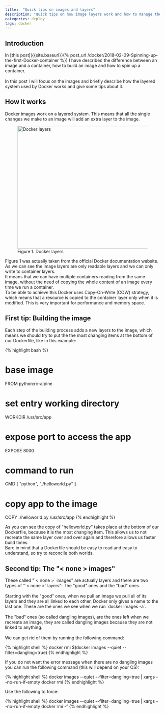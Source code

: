 ```yaml
---
title:  "Quick tips on images and layers"
description: "Quick tips on how image layers work and how to manage them"
categories: deploy
tags: docker
---
```

<h2>Introduction</h2>
In [this post]({{site.baseurl}}{% post_url /docker/2018-02-09-Spinning-up-the-first-Docker-container %})
I have described the difference between an image and a container, how to build
an image and how to spin up a container.
<br/>
<br/>
In this post I will focus on the images and briefly describe how the layered
system used by Docker works and give some tips about it.
<br/>
<h2>How it works</h2>
Docker images work on a layered system. This means that all the single changes
we make to an image will add an extra layer to the image.
<figure>
    <img src="{{ site.baseurl }}/assets/docker/img/docker-layers.png" alt="Docker layers" width="600" height="400"/>
    <figcaption>Figure 1. Docker layers</figcaption>
</figure>
Figure 1 was actually taken from the official Docker documentation website.
<br/>
As we can see the image layers are only readable layers and we can only write
to container layers.
<br/>
It means that we can have multiple containers reading from the same image,
without the need of copying the whole content of an image every time we run a
container.
<br/>
To be able to achieve this Docker uses Copy-On-Write (COW) strategy, which means
that a resource is copied to the container layer only when it is modified. This
is very important for performance and memory space.
<br/>
<h2>First tip: Building the image</h2>
Each step of the building process adds a new layers to the image, which means
we should try to put the the most changing items at the bottom of our
Dockerfile, like in this example:

{% highlight bash %}
# base image
FROM python:rc-alpine

# set entry working directory
WORKDIR /usr/src/app

# expose port to access the app
EXPOSE 8000

# command to run
CMD [ "python", "./helloworld.py" ]

# copy app to the image
COPY ./helloworld.py /usr/src/app
{% endhighlight %}

As you can see the copy of "helloworld.py" takes place at the bottom of our
Dockerfile, because it is the most changing item. This allows us to not recreate
the same layer over and over again and therefore allows us faster build times.
<br/>
Bare in mind that a Dockerfile should be easy to read and easy to understand, so
try to reconcile both worlds.
<br/>
<h2>Second tip: The "< none > images"</h2>
These called "`< none >` images" are actually layers and there are two types of
"`< none >` layers": The "good" ones and the "bad" ones.
<br/>
<br/>
Starting with the "good" ones, when we pull an image we pull all of its layers
and they are all linked to each other, Docker only gives a name to the last one.
These are the ones we see when we run `docker images -a`.
<br/>
<br/>
The "bad" ones (so called dangling images), are the ones left when we recreate
an image, they are called dangling images because they are not linked to
anything.
<br/>
<br/>
We can get rid of them by running the following command:

{% highlight shell %}
docker rmi $(docker images --quiet --filter=dangling=true)
{% endhighlight %}

If you do not want the error message when there are no dangling images you can
run the following command (this will depend on your OS):

{% highlight shell %}
docker images --quiet --filter=dangling=true | xargs --no-run-if-empty docker rmi
{% endhighlight %}

Use the following to force:

{% highlight shell %}
docker images --quiet --filter=dangling=true | xargs --no-run-if-empty docker rmi -f
{% endhighlight %}
